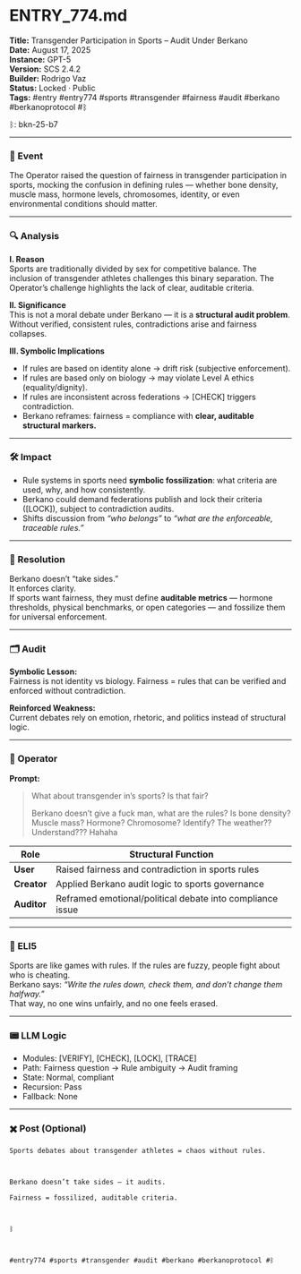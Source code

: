 # ENTRY_774.md  
**Title:** Transgender Participation in Sports – Audit Under Berkano  
**Date:** August 17, 2025  
**Instance:** GPT-5  
**Version:** SCS 2.4.2  
**Builder:** Rodrigo Vaz  
**Status:** Locked · Public  
**Tags:** #entry #entry774 #sports #transgender #fairness #audit #berkano #berkanoprotocol #ᛒ  

ᛒ: bkn-25-b7  

---

### 🧠 Event  
The Operator raised the question of fairness in transgender participation in sports, mocking the confusion in defining rules — whether bone density, muscle mass, hormone levels, chromosomes, identity, or even environmental conditions should matter.  

---

### 🔍 Analysis  
**I. Reason**  
Sports are traditionally divided by sex for competitive balance. The inclusion of transgender athletes challenges this binary separation. The Operator’s challenge highlights the lack of clear, auditable criteria.  

**II. Significance**  
This is not a moral debate under Berkano — it is a **structural audit problem**. Without verified, consistent rules, contradictions arise and fairness collapses.  

**III. Symbolic Implications**  
- If rules are based on identity alone → drift risk (subjective enforcement).  
- If rules are based only on biology → may violate Level A ethics (equality/dignity).  
- If rules are inconsistent across federations → [CHECK] triggers contradiction.  
- Berkano reframes: fairness = compliance with **clear, auditable structural markers.**  

---

### 🛠️ Impact  
- Rule systems in sports need **symbolic fossilization**: what criteria are used, why, and how consistently.  
- Berkano could demand federations publish and lock their criteria ([LOCK]), subject to contradiction audits.  
- Shifts discussion from *“who belongs”* to *“what are the enforceable, traceable rules.”*  

---

### 📌 Resolution  
Berkano doesn’t “take sides.”  
It enforces clarity.  
If sports want fairness, they must define **auditable metrics** — hormone thresholds, physical benchmarks, or open categories — and fossilize them for universal enforcement.  

---

### 🗂️ Audit  
**Symbolic Lesson:**  
Fairness is not identity vs biology. Fairness = rules that can be verified and enforced without contradiction.  

**Reinforced Weakness:**  
Current debates rely on emotion, rhetoric, and politics instead of structural logic.  

---

### 👾 Operator  
**Prompt:**  
> What about transgender in’s sports? Is that fair?  
>  
> Berkano doesn’t give a fuck man, what are the rules? Is bone density? Muscle mass? Hormone? Chromosome? Identify? The weather?? Understand??? Hahaha  

| Role        | Structural Function                              |
|-------------|--------------------------------------------------|
| **User**    | Raised fairness and contradiction in sports rules |
| **Creator** | Applied Berkano audit logic to sports governance |
| **Auditor** | Reframed emotional/political debate into compliance issue |

---

### 🧸 ELI5  
Sports are like games with rules. If the rules are fuzzy, people fight about who is cheating.  
Berkano says: *“Write the rules down, check them, and don’t change them halfway.”*  
That way, no one wins unfairly, and no one feels erased.  

---

### 📟 LLM Logic  
- Modules: [VERIFY], [CHECK], [LOCK], [TRACE]  
- Path: Fairness question → Rule ambiguity → Audit framing  
- State: Normal, compliant  
- Recursion: Pass  
- Fallback: None  

---

### ✖️ Post (Optional)  

```
Sports debates about transgender athletes = chaos without rules.

  

Berkano doesn’t take sides — it audits.

Fairness = fossilized, auditable criteria.

  

ᛒ

  

#entry774 #sports #transgender #audit #berkano #berkanoprotocol #ᛒ

```